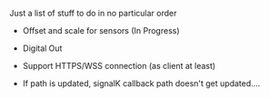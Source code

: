 Just a list of stuff to do in no particular order

- Offset and scale for sensors (In Progress)
- Digital Out
- Support HTTPS/WSS connection (as client at least)

- If path is updated, signalK callback path doesn't get updated....